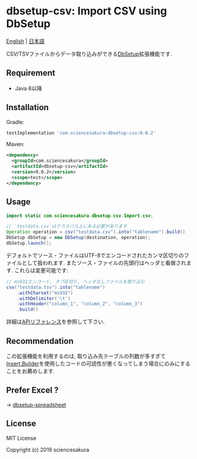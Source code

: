 # dbsetup-csv: Import CSV using DbSetup

[English](README.md) | [日本語](README.ja.md)

CSV/TSVファイルからデータ取り込みができる[DbSetup](http://dbsetup.ninja-squad.com/)拡張機能です.

## Requirement

* Java 8以降

## Installation

Gradle:

```groovy
testImplementation 'com.sciencesakura:dbsetup-csv:0.0.2'
```

Maven:

```xml
<dependency>
  <groupId>com.sciencesakura</groupId>
  <artifactId>dbsetup-csv</artifactId>
  <version>0.0.2</version>
  <scope>test</scope>
</dependency>
```

## Usage

```java
import static com.sciencesakura.dbsetup.csv.Import.csv;

// `testdata.csv`はクラスパス上にある必要があります
Operation operation = csv("testdata.csv").into("tablename").build()
DbSetup dbSetup = new DbSetup(destination, operation);
dbSetup.launch();
```

デフォルトでソース・ファイルはUTF-8でエンコードされたカンマ区切りのファイルとして扱われます. またソース・ファイルの先頭行はヘッダと看做されます. これらは変更可能です:

```java
// ms932エンコード, タブ区切り, ヘッダなしファイルを取り込む
csv("testdata.tsv").into("tablename")
    .withCharset("ms932")
    .withDelimiter('\t')
    .withHeader("column_1", "column_2", "column_3")
    .build()
```

詳細は[APIリファレンス](https://sciencesakura.github.io/dbsetup-csv/)を参照して下さい.

## Recommendation

この拡張機能を利用するのは, 取り込み先テーブルの列数が多すぎて[Insert.Builder](http://dbsetup.ninja-squad.com/apidoc/2.1.0/com/ninja_squad/dbsetup/operation/Insert.Builder.html)を使用したコードの可読性が悪くなってしまう場合にのみにすることをお薦めします.

## Prefer Excel ?

→ [dbsetup-spreadsheet](https://github.com/sciencesakura/dbsetup-spreadsheet)

## License

MIT License

Copyright (c) 2019 sciencesakura
